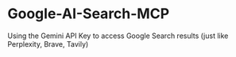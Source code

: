# Google-AI-Search-MCP
Using the Gemini API Key to access Google Search results (just like Perplexity, Brave, Tavily) 
